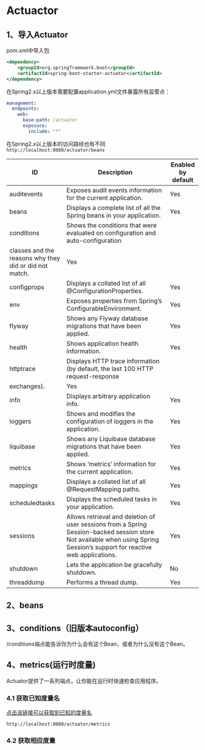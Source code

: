 # Actuactor

## 1、导入Actuator

pom.xml中导入包

``` xml
<dependency>
    <groupId>org.springframework.boot</groupId>
    <artifactId>spring-boot-starter-actuator</artifactId>
</dependency>

```

在Spring2.x以上版本需要配置application.yml文件暴露所有监管点：

``` yml
management:
  endpoints:
    web:
      base-path: /actuator
      exposure:
        include: "*"
```

在Spring2.x以上版本的访问路经也有不同 `http://localhost:8080/actuator/beans`

| ID                                                      | Description                                                                                                                                                                  | Enabled by default |
|---------------------------------------------------------|------------------------------------------------------------------------------------------------------------------------------------------------------------------------------|--------------------|
| auditevents                                             | Exposes audit events information for the current application\.                                                                                                               | Yes                |
| beans                                                   | Displays a complete list of all the Spring beans in your application\.                                                                                                       | Yes                |
| conditions                                              | Shows the conditions that were evaluated on configuration and auto\-configuration                                                                                            |                    |
| classes and the reasons why they did or did not match\. | Yes                                                                                                                                                                          |                    |
| configprops                                             | Displays a collated list of all @ConfigurationProperties\.                                                                                                                   | Yes                |
| env                                                     | Exposes properties from Spring’s ConfigurableEnvironment\.                                                                                                                   | Yes                |
| flyway                                                  | Shows any Flyway database migrations that have been applied\.                                                                                                                | Yes                |
| health                                                  | Shows application health information\.                                                                                                                                       | Yes                |
| httptrace                                               | Displays HTTP trace information \(by default, the last 100 HTTP request\-response                                                                                            |                    |
| exchanges\)\.                                           | Yes                                                                                                                                                                          |                    |
| info                                                    | Displays arbitrary application info\.                                                                                                                                        | Yes                |
| loggers                                                 | Shows and modifies the configuration of loggers in the application\.                                                                                                         | Yes                |
| liquibase                                               | Shows any Liquibase database migrations that have been applied\.                                                                                                             | Yes                |
| metrics                                                 | Shows ‘metrics’ information for the current application\.                                                                                                                    | Yes                |
| mappings                                                | Displays a collated list of all @RequestMapping paths\.                                                                                                                      | Yes                |
| scheduledtasks                                          | Displays the scheduled tasks in your application\.                                                                                                                           | Yes                |
| sessions                                                | Allows retrieval and deletion of user sessions from a Spring Session\-backed session store Not available when using Spring Session’s support for reactive web applications\. | Yes                |
| shutdown                                                | Lets the application be gracefully shutdown\.                                                                                                                                | No                 |
| threaddump                                              | Performs a thread dump\.                                                                                                                                                     | Yes                |

## 2、beans

## 3、conditions（旧版本autoconfig）

/conditions端点能告诉你为什么会有这个Bean，或者为什么没有这个Bean。

## 4、metrics(运行时度量)

Actuator提供了一系列端点，让你能在运行时快速检查应用程序。

### 4.1 获取已知度量名

[点击该链接可以获取到已知的度量名](http://localhost:8080/actuator/metrics)

```url
http://localhost:8080/actuator/metrics
``` 

### 4.2 获取相应度量
